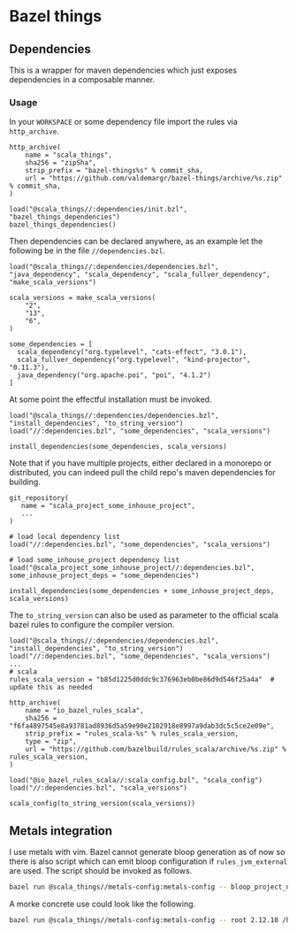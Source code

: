 # Bazel things
## Dependencies
This is a wrapper for maven dependencies which just exposes dependencies in a composable manner.
### Usage
In your `WORKSPACE` or some dependency file import the rules via `http_archive`.
```starlark
http_archive(
    name = "scala_things",
    sha256 = "zipSha",
    strip_prefix = "bazel-things%s" % commit_sha,
    url = "https://github.com/valdemargr/bazel-things/archive/%s.zip" % commit_sha,
)

load("@scala_things//:dependencies/init.bzl", "bazel_things_dependencies")
bazel_things_dependencies()
```
Then dependencies can be declared anywhere, as an example let the following be in the file `//dependencies.bzl`.
```starlark
load("@scala_things//:dependencies/dependencies.bzl", "java_dependency", "scala_dependency", "scala_fullver_dependency", "make_scala_versions")

scala_versions = make_scala_versions(
    "2",
    "13",
    "6",
)

some_dependencies = [
  scala_dependency("org.typelevel", "cats-effect", "3.0.1"),
  scala_fullver_dependency("org.typelevel", "kind-projector", "0.11.3"),
  java_dependency("org.apache.poi", "poi", "4.1.2")
]
```
At some point the effectful installation must be invoked.
```starlark
load("@scala_things//:dependencies/dependencies.bzl", "install_dependencies", "to_string_version")
load("//:dependencies.bzl", "some_dependencies", "scala_versions")

install_dependencies(some_dependencies, scala_versions)
```
Note that if you have multiple projects, either declared in a monorepo or distributed, you can indeed pull the child repo's maven dependencies for building.
```starlark
git_repository(
   name = "scala_project_some_inhouse_project",
   ...
)

# load local dependency list
load("//:dependencies.bzl", "some_dependencies", "scala_versions")

# load some_inhouse_project dependency list
load("@scala_project_some_inhouse_project//:dependencies.bzl", some_inhouse_project_deps = "some_dependencies")

install_dependencies(some_dependencies + some_inhouse_project_deps, scala_versions)
```
The `to_string_version` can also be used as parameter to the official scala bazel rules to configure the compiler version.
```starlark
load("@scala_things//:dependencies/dependencies.bzl", "install_dependencies", "to_string_version")
load("//:dependencies.bzl", "some_dependencies", "scala_versions")
...
# scala
rules_scala_version = "b85d1225d0ddc9c376963eb0be86d9d546f25a4a"  # update this as needed

http_archive(
    name = "io_bazel_rules_scala",
    sha256 = "f6fa4897545e8a93781ad8936d5a59e90e2102918e8997a9dab3dc5c5ce2e09e",
    strip_prefix = "rules_scala-%s" % rules_scala_version,
    type = "zip",
    url = "https://github.com/bazelbuild/rules_scala/archive/%s.zip" % rules_scala_version,
)

load("@io_bazel_rules_scala//:scala_config.bzl", "scala_config")
load("//:dependencies.bzl", "scala_versions")

scala_config(to_string_version(scala_versions))
```
## Metals integration
I use metals with vim.
Bazel cannot generate bloop generation as of now so there is also script which can emit bloop configuration if `rules_jvm_external` are used.
The script should be invoked as follows.
```bash
bazel run @scala_things//metals-config:metals-config -- bloop_project_name scala_version a_bloop_json_config the_directory_with_the_bazel_workspace
```
A morke concrete use could look like the following.
```bash
bazel run @scala_things//metals-config:metals-config -- root 2.12.10 /home/valde/Git/some-project/.bloop/root.json /home/valde/Git/some-project/contract
```
